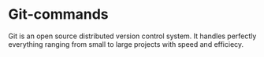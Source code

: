 # Git-commands
Git is an open source distributed version control system. 
It handles perfectly everything ranging from small to large projects with speed
and efficiecy. 


